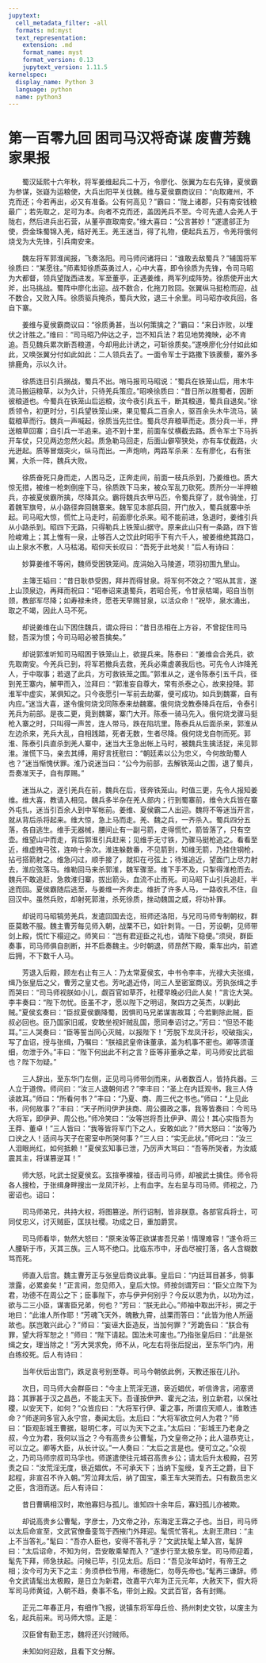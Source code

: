```yaml
---
jupytext:
  cell_metadata_filter: -all
  formats: md:myst
  text_representation:
    extension: .md
    format_name: myst
    format_version: 0.13
    jupytext_version: 1.11.5
kernelspec:
  display_name: Python 3
  language: python
  name: python3
---
```

# 第一百零九回 困司马汉将奇谋 废曹芳魏家果报

　　蜀汉延熙十六年秋，将军姜维起兵二十万，令廖化、张翼为左右先锋，夏侯霸为参谋，张嶷为运粮使，大兵出阳平关伐魏。维与夏侯霸商议曰：“向取雍州，不克而还；今若再出，必又有准备。公有何高见？”霸曰：“陇上诸郡，只有南安钱粮最广；若先取之，足可为本。向者不克而还，盖因羌兵不至。今可先遣人会羌人于陇右，然后进兵出石营，从董亭直取南安。”维大喜曰：“公言甚妙！”遂遣郤正为使，赍金珠蜀锦入羌，结好羌王。羌王迷当，得了礼物，便起兵五万，令羌将俄何烧戈为大先锋，引兵南安来。

　　魏左将军郭淮闻报，飞奏洛阳。司马师问诸将曰：“谁敢去敌蜀兵？”辅国将军徐质曰：“某愿往。”师素知徐质英勇过人，心中大喜，即令徐质为先锋，令司马昭为大都督，领兵望陇西进发。军至董亭，正遇姜维，两军列成阵势。徐质使开出大斧，出马挑战。蜀阵中廖化出迎。战不数合，化拖刀败回。张翼纵马挺枪而迎，战不数合，又败入阵。徐质驱兵掩杀，蜀兵大败，退三十余里。司马昭亦收兵回，各自下寨。

　　姜维与夏侯霸商议曰：“徐质勇甚，当以何策擒之？”霸曰：“来日诈败，以埋伏之计胜之。”维曰：“司马昭乃仲达之子，岂不知兵法？若见地势掩映，必不肯追。吾见魏兵累次断吾粮道，今却用此计诱之，可斩徐质矣。”遂唤廖化分付如此如此，又唤张翼分付如此如此：二人领兵去了。一面令军士于路撒下铁蒺藜，寨外多排鹿角，示以久计。

　　徐质连日引兵搦战，蜀兵不出。哨马报司马昭说：“蜀兵在铁笼山后，用木牛流马搬运粮草，以为久计，只待羌兵策应。”昭唤徐质曰：“昔日所以胜蜀者，因断彼粮道也。今蜀兵在铁笼山后运粮，汝今夜引兵五千，断其粮道，蜀兵自退矣。”徐质领令，初更时分，引兵望铁笼山来，果见蜀兵二百余人，驱百余头木牛流马，装载粮草而行。魏兵一声喊起，徐质当先拦住。蜀兵尽弃粮草而走。质分兵一半，押送粮草回寨；自引兵一半追来。追不到十里，前面车仗横截去路。质令军士下马拆开车仗，只见两边忽然火起。质急勒马回走，后面山僻窄狭处，亦有车仗截路，火光迸起。质等冒烟突火，纵马而出。一声炮响，两路军杀来：左有廖化，右有张翼，大杀一阵，魏兵大败。

　　徐质奋死只身而走，人困马乏，正奔走间，前面一枝兵杀到，乃姜维也。质大惊无措，被维一枪刺倒座下马，徐质跌下马来，被众军乱刀砍死。质所分一半押粮兵，亦被夏侯霸所擒，尽降其众。霸将魏兵衣甲马匹，令蜀兵穿了，就令骑坐，打着魏军旗号，从小路径奔回魏寨来。魏军见本部兵回，开门放入，蜀兵就寨中杀起。司马昭大惊，慌忙上马走时，前面廖化杀来。昭不能前进，急退时，姜维引兵从小路杀到。昭四下无路，只得勒兵上铁笼山据守。原来此山只有一条路，四下皆险峻难上；其上惟有一泉，止够百人之饮此时昭手下有六千人，被姜维绝其路口，山上泉水不敷，人马枯渴。昭仰天长叹曰：“吾死于此地矣！”后人有诗曰：

　　妙算姜维不等闲，魏师受困铁笼间。庞涓始入马陵道，项羽初围九里山。

　　主簿王韬曰：“昔日耿恭受困，拜井而得甘泉。将军何不效之？”昭从其言，遂上山顶泉边，再拜而祝曰：“昭奉诏来退蜀兵，若昭合死，令甘泉枯竭，昭自当刎颈，教部军尽降；如寿禄未终，愿苍天早赐甘泉，以活众命！”祝毕，泉水涌出，取之不竭，因此人马不死。

　　却说姜维在山下困住魏兵，谓众将曰：“昔日丞相在上方谷，不曾捉住司马懿，吾深为恨；今司马昭必被吾擒矣。”

　　却说郭淮听知司马昭困于铁笼山上，欲提兵来。陈泰曰：“姜维会合羌兵，欲先取南安。今羌兵已到，将军若撤兵去救，羌兵必乘虚袭我后也。可先令人诈降羌人，于中取事；若退了此兵，方可救铁笼之围。”郭淮从之，遂令陈泰引五千兵，径到羌王寨内，解甲而入，泣拜曰：“郭淮妄自尊大，常有杀泰之心，故来投降。郭淮军中虚实，某俱知之。只今夜愿引一军前去劫寨，便可成功。如兵到魏寨，自有内应。”迷当大喜，遂令俄何烧戈同陈泰来劫魏寨。俄何烧戈教泰降兵在后，令泰引羌兵为前部。是夜二更，竟到魏寨，寨门大开。陈泰一骑马先入。俄何烧戈骤马挺枪入寨之时，只叫得一声苦，连人带马，跌在陷坑里。陈泰兵从后面杀来，郭淮从左边杀来，羌兵大乱，自相践踏，死者无数，生者尽降。俄何烧戈自刎而死。郭淮、陈泰引兵直杀到羌人寨中，迷当大王急出帐上马时，被魏兵生擒活捉，来见郭淮。淮慌下马，亲去其缚，用好言抚慰曰：“朝廷素以公为忠义，今何故助蜀人也？”迷当惭愧伏罪。淮乃说迷当曰：“公今为前部，去解铁笼山之围，退了蜀兵，吾奏准天子，自有厚赐。”

　　迷当从之，遂引羌兵在前，魏兵在后，径奔铁笼山。时值三更，先令人报知姜维。维大喜，教请入相见。魏兵多半杂在羌人部内；行到蜀寨前，维令大兵皆在寨外屯扎，迷当引百余人到中军帐前。姜维、夏侯霸二人出迎。魏将不等迷当开言，就从背后杀将起来。维大惊，急上马而走。羌、魏之兵，一齐杀入。蜀兵四分五落，各自逃生。维手无器械，腰间止有一副弓箭，走得慌忙，箭皆落了，只有空壶。维望山中而走，背后郭淮引兵赶来；见维手无寸铁，乃骤马挺枪追之。看看至近，维虚拽弓弦，连响十余次。淮连躲数番，不见箭到，知维无箭，乃挂住钢枪，拈弓搭箭射之。维急闪过，顺手接了，就扣在弓弦上；待淮追近，望面门上尽力射去，淮应弦落马。维勒回马来杀郭淮，魏军骤至。维下手不及，只掣得淮枪而去。魏兵不敢追赶，急救淮归寨，拔出箭头，血流不止而死。司马昭下山引兵追赶，半途而回。夏侯霸随后逃至，与姜维一齐奔走。维折了许多人马，一路收扎不住，自回汉中。虽然兵败，却射死郭淮，杀死徐质，挫动魏国之威，将功补罪。

　　却说司马昭犒劳羌兵，发遣回国去讫，班师还洛阳，与兄司马师专制朝权，群臣莫敢不服。魏主曹芳每见师入朝，战栗不已，如针刺背。一日，芳设朝，见师带剑上殿，慌忙下榻迎之。师笑曰：“岂有君迎臣之礼也，请陛下稳便。”须臾，群臣奏事，司马师俱自剖断，并不启奏魏主。少时朝退，师昂然下殿，乘车出内，前遮后拥，不下数千人马。

　　芳退入后殿，顾左右止有三人：乃太常夏侯玄，中书令李丰，光禄大夫张缉，缉乃张皇后之父，曹芳之皇丈也。芳叱退近侍，同三人至密室商议。芳执张缉之手而哭曰：“司马师视朕如小儿，觑百官如草芥，社稷早晚必归此人矣！”言讫大哭。李丰奏曰：“陛下勿忧。臣虽不才，愿以陛下之明诏，聚四方之英杰，以剿此贼。”夏侯玄奏曰：“臣叔夏侯霸降蜀，因惧司马兄弟谋害故耳；今若剿除此贼，臣叔必回也。臣乃国家旧戚，安敢坐视奸贼乱国，愿同奉诏讨之。”芳曰：“但恐不能耳。”三人哭奏曰：“臣等誓当同心灭贼，以报陛下！”芳脱下龙凤汗衫，咬破指尖，写了血诏，授与张缉，乃嘱曰：“朕祖武皇帝诛董承，盖为机事不密也。卿等须谨细，勿泄于外。”丰曰：“陛下何出此不利之言？臣等非董承之辈，司马师安比武祖也？陛下勿疑。”

　　三人辞出，至东华门左侧，正见司马师带剑而来，从者数百人，皆持兵器。三人立于道傍。师问曰：“汝三人退朝何迟？”李丰曰：“圣上在内廷观书，我三人侍读故耳。”师曰：“所看何书？”丰曰：“乃夏、商、周三代之书也。”师曰：“上见此书，问何故事？”丰曰：“天子所问伊尹扶商、周公摄政之事，我等皆奏曰：今司马大将军，即伊尹、周公也。”师冷笑曰：“汝等岂将吾比伊尹、周公！其心实指吾为王莽、董卓！”三人皆曰：“我等皆将军门下之人，安敢如此？”师大怒曰：“汝等乃口谀之人！适间与天子在密室中所哭何事？”三人曰：“实无此状。”师叱曰：“汝三人泪眼尚红，如何抵赖！”夏侯玄知事已泄，乃厉声大骂曰：“吾等所哭者，为汝威震其主，将谋篡逆耳！”

　　师大怒，叱武士捉夏侯玄。玄揎拳裸袖，径击司马师，却被武士擒住。师令将各人搜检，于张缉身畔搜出一龙凤汗衫，上有血字。左右呈与司马师。师视之，乃密诏也。诏曰：

　　司马师弟兄，共持大权，将图篡逆。所行诏制，皆非朕意。各部官兵将士，可同仗忠义，讨灭贼臣，匡扶社稷。功成之日，重加爵赏。

　　司马师看毕，勃然大怒曰：“原来汝等正欲谋害吾兄弟！情理难容！”遂令将三人腰斩于市，灭其三族。三人骂不绝口。比临东市中，牙齿尽被打落，各人含糊数骂而死。

　　师直入后宫。魏主曹芳正与张皇后商议此事。皇后曰：“内廷耳目甚多，倘事泄露，必累妾矣！”正言间，忽见师入，皇后大惊。师按剑谓芳曰：“臣父立陛下为君，功德不在周公之下；臣事陛下，亦与伊尹何别乎？今反以恩为仇，以功为过，欲与二三小臣，谋害臣兄弟，何也？”芳曰：“朕无此心。”师袖中取出汗衫，掷之于地曰：“此谁人所作耶！”芳魂飞天外，魄散九霄，战栗而答曰：“此皆为他人所逼故也。朕岂敢兴此心？”师曰：“妄诬大臣造反，当加何罪？”芳跪告曰：“朕合有罪，望大将军恕之！”师曰：“陛下请起。国法未可废也。”乃指张皇后曰：“此是张缉之女，理当除之！”芳大哭求免，师不从，叱左右将张后捉出，至东华门内，用白练绞死。后人有诗曰：

　　当年伏后出宫门，跌足哀号别至尊。司马今朝依此例，天教还报在儿孙。

　　次日，司马师大会群臣曰：“今主上荒淫无道，亵近娼优，听信谗言，闭塞贤路：其罪甚于汉之昌邑，不能主天下。吾谨按伊尹、霍光之法，别立新君，以保社稷，以安天下，如何？”众皆应曰：“大将军行伊、霍之事，所谓应天顺人，谁敢违命？”师遂同多官入永宁宫，奏闻太后。太后曰：“大将军欲立何人为君？”师曰：“臣观彭城王曹据，聪明仁孝，可以为天下之主。”太后曰：“彭城王乃老身之叔，今立为君，我何以当之？今有高贵乡公曹髦，乃文皇帝之孙；此人温恭克让，可以立之。卿等大臣，从长计议。”一人奏曰：“太后之言是也。便可立之。”众视之，乃司马师宗叔司马孚也。师遂遣使往元城召高贵乡公；请太后升太极殿，召芳责之曰：“汝荒淫无度，亵近娼优，不可承天下；当纳下玺绶，复齐王之爵，目下起程，非宣召不许入朝。”芳泣拜太后，纳了国宝，乘王车大哭而去。只有数员忠义之臣，含泪而送。后人有诗曰：

　　昔日曹瞒相汉时，欺他寡妇与孤儿。谁知四十余年后，寡妇孤儿亦被欺。

　　却说高贵乡公曹髦，字彦士，乃文帝之孙，东海定王霖之子也。当日，司马师以太后命宣至，文武官僚备銮驾于西掖门外拜迎。髦慌忙答礼。太尉王肃曰：“主上不当答礼。”髦曰：“吾亦人臣也，安得不答礼乎？”文武扶髦上辇入宫，髦辞曰：“太后诏命，不知为何，吾安敢乘辇而入？”遂步行至太极东堂。司马师迎着，髦先下拜，师急扶起。问候已毕，引见太后。后曰：“吾见汝年幼时，有帝王之相；汝今可为天下之主：务须恭俭节用，布德施仁，勿辱先帝也。”髦再三谦辞。师令文武请髦出太极殿，是日立为新君，改嘉平六年为正元元年，大赦天下，假大将军司马师黄钺，入朝不趋，奏事不名，带剑上殿。文武百官，各有封赐。

　　正元二年春正月，有细作飞报，说镇东将军毋丘俭、扬州刺史文钦，以废主为名，起兵前来。司马师大惊。正是：

　　汉臣曾有勤王志，魏将还兴讨贼师。

　　未知如何迎敌，且看下文分解。

